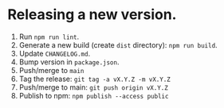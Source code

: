 # Releasing a new version.

1. Run `npm run lint`.
2. Generate a new build (create `dist` directory): `npm run build`.
3. Update `CHANGELOG.md`.
4. Bump version in `package.json`.
5. Push/merge to `main`
6. Tag the release: `git tag -a vX.Y.Z -m vX.Y.Z`
7. Push/merge to main: `git push origin vX.Y.Z`
8. Publish to npm: `npm publish --access public`
